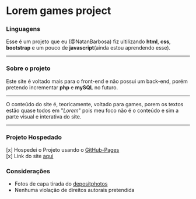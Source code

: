 # Lorem games project

### Linguagens
Esse é um projeto que eu (@NatanBarbosa) fiz ultilizando **html**, **css**, **bootstrap** e um pouco de **javascript**(ainda estou aprendendo esse).

***

### Sobre o projeto 
Este site é voltado mais para o front-end e não possui um back-end, porém pretendo incrementar **php** e **mySQL** no futuro.

***
 
O conteúdo do site é, teoricamente, voltado para games, porem os textos estão quase
todos em "*Lorem*" pois meu foco não é o conteúdo e sim a parte visual e interativa do site.

***

### Projeto Hospedado
[x] Hospedei o Projeto usando o [GitHub-Pages](https://pages.github.com/)  
[x] Link do site [aqui](https://natanbarbosa.github.io/Lorem_games-project/index.html)

### Considerações
- Fotos de capa tirada do [depositphotos](https://br.depositphotos.com/home.html)
- Nenhuma violação de direitos autorais pretendida